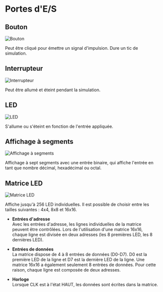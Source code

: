 # Portes d'E/S

## Bouton

<div class="rows">

![Bouton](assets/help/button.jpg)

<div class="margin-left">

Peut être cliqué pour émettre un signal d'impulsion. Dure un tic de simulation.

</div>
</div>

## Interrupteur

<div class="rows">

![Interrupteur](assets/help/switch.jpg)

<div class="margin-left">

Peut être allumé et éteint pendant la simulation.

</div>
</div>

## LED

<div class="rows">

![LED](assets/help/led.jpg)

<div class="margin-left">

S'allume ou s'éteint en fonction de l'entrée appliquée.

</div>
</div>

## Affichage à segments

<div class="rows">

![Affichage à segments](assets/help/segment-display.jpg)

<div class="margin-left">

Affichage à sept segments avec une entrée binaire, qui affiche l'entrée en tant que nombre décimal, hexadécimal ou octal.

</div>
</div>

## Matrice LED

<div class="rows">

![Matrice LED](assets/help/led-matrix.PNG)

<div class="margin-left">

Affiche jusqu'à 256 LED individuelles. Il est possible de choisir entre les tailles suivantes : 4x4, 8x8 et 16x16.

- **Entrées d'adresse**<br>
  Avec les entrées d'adresse, les lignes individuelles de la matrice peuvent être contrôlées. Lors de l'utilisation d'une matrice 16x16, chaque ligne est divisée en deux adresses (les 8 premières LED, les 8 dernières LED).

- **Entrées de données**<br>
  La matrice dispose de 4 à 8 entrées de données (D0-D7). D0 est la première LED de la ligne et D7 est la dernière LED de la ligne. Une matrice 16x16 a également seulement 8 entrées de données. Pour cette raison, chaque ligne est composée de deux adresses.

- **Horloge**<br>
  Lorsque CLK est à l'état HAUT, les données sont écrites dans la matrice.
</div>
</div>
